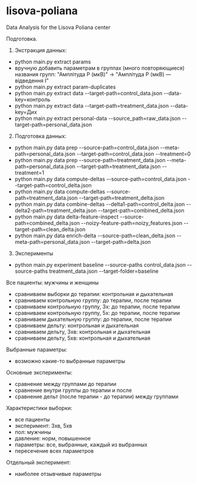 # lisova-poliana
Data Analysis for the Lisova Poliana center

Подготовка.
1. Экстракция данных:
- python main.py extract params
- вручную добавить параметрам в группах (много повторяющиеся) названия групп: "Амплітуда P (мкВ)" -> "Амплітуда P (мкВ) — відведення I"
- python main.py extract param-duplicates
- python main.py extract data --target-path=control_data.json --data-key=контроль
- python main.py extract data --target-path=treatment_data.json --data-key=Дих
- python main.py extract personal-data --source_path=raw_data.json --target-path=personal_data.json

2. Подготовка данных:
- python main.py data prep --source-path=control_data.json --meta-path=personal_data.json --target-path=control_data.json --treatment=0
- python main.py data prep --source-path=treatment_data.json --meta-path=personal_data.json --target-path=treatment_data.json --treatment=1
- python main.py data compute-deltas --source-path=control_data.json --target-path=control_delta.json
- python main.py data compute-deltas --source-path=treatment_data.json --target-path=treatment_delta.json
- python main.py data combine-deltas --delta1-path=control_delta.json --delta2-path=treatment_delta.json --target-path=combined_delta.json
- python main.py data delta-feature-inspect --source-path=combined_delta.json --noizy-feature-path=noizy_features.json --target-path=clean_delta.json
- python main.py data enrich-delta --source-path=clean_delta.json --meta-path=personal_data.json --target-path=delta.json

3. Эксперименты
- python main.py experiment baseline --source-paths control_data.json --source-paths treatment_data.json --target-folder=baseline


Все пациенты: мужчины и женщины
- сравниваем выборки до терапии: контрольная и дыхательная
- сравниваем контрольную группу: до терапии, после терапии
- сравниваем контрольную группу, 3х: до терапии, после терапии
- сравниваем контрольную группу, 5х: до терапии, после терапии
- сравниваем дыхательную группу: до терапии, после терапии
- сравниваем дельту: контрольная и дыхательная
- сравниваем дельту, 3хв: контрольная и дыхательная
- сравниваем дельту, 5хв: контрольная и дыхательная

Выбранные параметры:
- возможно какие-то выбранные параметры

Основные эксперименты:
- сравнение между группами до терапии
- сравнение внутри группы до терапии и после
- сравнение дельт (после терапии - до терапии) между группами

Характеристики выборки:
- все пациенты
- эксперимент: 3хв, 5хв
- пол: мужчины
- давление: норм, повышенное
- параметры: все, выбранные, каждый из выбранных
- пересечение всех параметров

Отдельный эксперимент:
- наиболее отзывчивые параметры